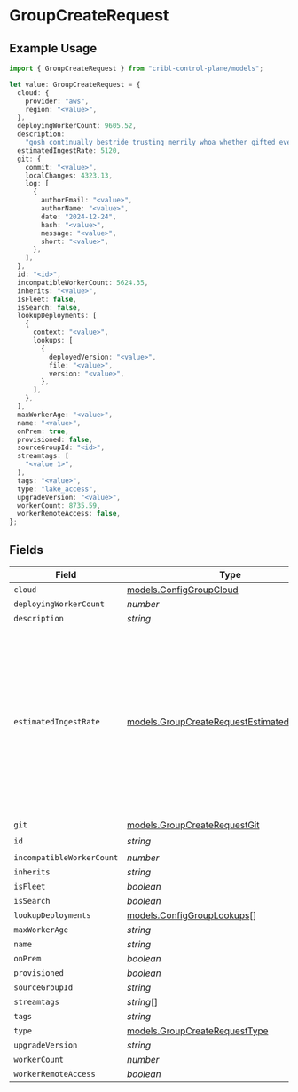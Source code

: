 # GroupCreateRequest

## Example Usage

```typescript
import { GroupCreateRequest } from "cribl-control-plane/models";

let value: GroupCreateRequest = {
  cloud: {
    provider: "aws",
    region: "<value>",
  },
  deployingWorkerCount: 9605.52,
  description:
    "gosh continually bestride trusting merrily whoa whether gifted even deliberately",
  estimatedIngestRate: 5120,
  git: {
    commit: "<value>",
    localChanges: 4323.13,
    log: [
      {
        authorEmail: "<value>",
        authorName: "<value>",
        date: "2024-12-24",
        hash: "<value>",
        message: "<value>",
        short: "<value>",
      },
    ],
  },
  id: "<id>",
  incompatibleWorkerCount: 5624.35,
  inherits: "<value>",
  isFleet: false,
  isSearch: false,
  lookupDeployments: [
    {
      context: "<value>",
      lookups: [
        {
          deployedVersion: "<value>",
          file: "<value>",
          version: "<value>",
        },
      ],
    },
  ],
  maxWorkerAge: "<value>",
  name: "<value>",
  onPrem: true,
  provisioned: false,
  sourceGroupId: "<id>",
  streamtags: [
    "<value 1>",
  ],
  tags: "<value>",
  type: "lake_access",
  upgradeVersion: "<value>",
  workerCount: 8735.59,
  workerRemoteAccess: false,
};
```

## Fields

| Field                                                                                                                                                     | Type                                                                                                                                                      | Required                                                                                                                                                  | Description                                                                                                                                               |
| --------------------------------------------------------------------------------------------------------------------------------------------------------- | --------------------------------------------------------------------------------------------------------------------------------------------------------- | --------------------------------------------------------------------------------------------------------------------------------------------------------- | --------------------------------------------------------------------------------------------------------------------------------------------------------- |
| `cloud`                                                                                                                                                   | [models.ConfigGroupCloud](../models/configgroupcloud.md)                                                                                                  | :heavy_minus_sign:                                                                                                                                        | N/A                                                                                                                                                       |
| `deployingWorkerCount`                                                                                                                                    | *number*                                                                                                                                                  | :heavy_minus_sign:                                                                                                                                        | N/A                                                                                                                                                       |
| `description`                                                                                                                                             | *string*                                                                                                                                                  | :heavy_minus_sign:                                                                                                                                        | N/A                                                                                                                                                       |
| `estimatedIngestRate`                                                                                                                                     | [models.GroupCreateRequestEstimatedIngestRate](../models/groupcreaterequestestimatedingestrate.md)                                                        | :heavy_minus_sign:                                                                                                                                        | Maximum expected volume of data ingested by the @{group}. (This setting is available only on @{group}s consisting of Cribl-managed Cribl.Cloud @{node}s.) |
| `git`                                                                                                                                                     | [models.GroupCreateRequestGit](../models/groupcreaterequestgit.md)                                                                                        | :heavy_minus_sign:                                                                                                                                        | N/A                                                                                                                                                       |
| `id`                                                                                                                                                      | *string*                                                                                                                                                  | :heavy_check_mark:                                                                                                                                        | N/A                                                                                                                                                       |
| `incompatibleWorkerCount`                                                                                                                                 | *number*                                                                                                                                                  | :heavy_minus_sign:                                                                                                                                        | N/A                                                                                                                                                       |
| `inherits`                                                                                                                                                | *string*                                                                                                                                                  | :heavy_minus_sign:                                                                                                                                        | N/A                                                                                                                                                       |
| `isFleet`                                                                                                                                                 | *boolean*                                                                                                                                                 | :heavy_minus_sign:                                                                                                                                        | N/A                                                                                                                                                       |
| `isSearch`                                                                                                                                                | *boolean*                                                                                                                                                 | :heavy_minus_sign:                                                                                                                                        | N/A                                                                                                                                                       |
| `lookupDeployments`                                                                                                                                       | [models.ConfigGroupLookups](../models/configgrouplookups.md)[]                                                                                            | :heavy_minus_sign:                                                                                                                                        | N/A                                                                                                                                                       |
| `maxWorkerAge`                                                                                                                                            | *string*                                                                                                                                                  | :heavy_minus_sign:                                                                                                                                        | N/A                                                                                                                                                       |
| `name`                                                                                                                                                    | *string*                                                                                                                                                  | :heavy_minus_sign:                                                                                                                                        | N/A                                                                                                                                                       |
| `onPrem`                                                                                                                                                  | *boolean*                                                                                                                                                 | :heavy_minus_sign:                                                                                                                                        | N/A                                                                                                                                                       |
| `provisioned`                                                                                                                                             | *boolean*                                                                                                                                                 | :heavy_minus_sign:                                                                                                                                        | N/A                                                                                                                                                       |
| `sourceGroupId`                                                                                                                                           | *string*                                                                                                                                                  | :heavy_minus_sign:                                                                                                                                        | N/A                                                                                                                                                       |
| `streamtags`                                                                                                                                              | *string*[]                                                                                                                                                | :heavy_minus_sign:                                                                                                                                        | N/A                                                                                                                                                       |
| `tags`                                                                                                                                                    | *string*                                                                                                                                                  | :heavy_minus_sign:                                                                                                                                        | N/A                                                                                                                                                       |
| `type`                                                                                                                                                    | [models.GroupCreateRequestType](../models/groupcreaterequesttype.md)                                                                                      | :heavy_minus_sign:                                                                                                                                        | N/A                                                                                                                                                       |
| `upgradeVersion`                                                                                                                                          | *string*                                                                                                                                                  | :heavy_minus_sign:                                                                                                                                        | N/A                                                                                                                                                       |
| `workerCount`                                                                                                                                             | *number*                                                                                                                                                  | :heavy_minus_sign:                                                                                                                                        | N/A                                                                                                                                                       |
| `workerRemoteAccess`                                                                                                                                      | *boolean*                                                                                                                                                 | :heavy_minus_sign:                                                                                                                                        | N/A                                                                                                                                                       |